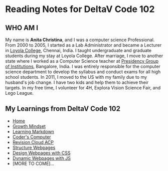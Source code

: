 # Reading Notes for DeltaV Code 102


## WHO AM I

My name is **Anita Christina**, and I was a computer science Professional. From 2000 to 2005,  I started as a Lab Administrator and became a Lecturer in [Loyola College](https://www.loyolacollege.edu/), Chennai,  India.  I taught undergraduate and graduate students during my stay at Loyola College. After marriage, I move to another state where I worked as a Computer Science teacher at [Presidency Group of Institutions](https://www.presidencyschools.org/), Bangalore, India.  I was entirely responsible for the computer science department to develop the syllabus and conduct exams for all high school students.  In 2011, I moved to the US with my family due to my husband's job change. I have two kids and help them to achieve their targets. In my free time, I  volunteer for 4H, Explora Vision Science Fair, and Lego League. 

## My Learnings from DeltaV Code 102
- [Home](README.md)
- [Growth Mindset](GROWTH_MINDSET.md)
- [Learning Markdown](LEARNING_MARKDOWN.md)
- [Coder's Computer](CODERS_COMPUTER.md)
- [Revision Cloud ACP](REVISION_CLOUD.md)
- [Structure Webpages](STRUCTURE_WEBPAGES.md)
- [Design Webpages with CSS](DESIGN_WEBPAGES_CSS.md)
- [Dynamic Webpages with JS](DYNAMIC_WEBPAGES_JS.md)
- [MORE TO COME]...
